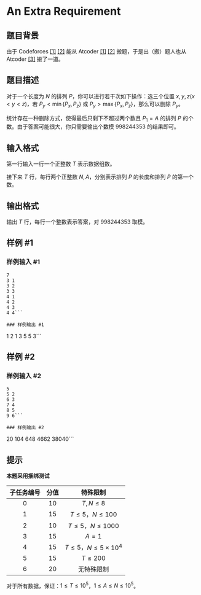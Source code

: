 # An Extra Requirement

## 题目背景

由于 Codeforces [[1]](https://codeforces.com/contest/1610/problem/I) [[2]](https://codeforces.com/contest/1591/problem/F) 能从 Atcoder [[1]](https://atcoder.jp/contests/agc017/tasks/agc017_d) [[2]](https://atcoder.jp/contests/arc115/tasks/arc115_e) 搬题，于是出（搬）题人也从 Atcoder [[3]](https://atcoder.jp/contests/agc054/tasks/agc054_e) 搬了一道。

## 题目描述

对于一个长度为 $N$ 的排列 $P$，你可以进行若干次如下操作：选三个位置 $x,y,z(x<y<z)$，若 $P_y<\min\{P_x,P_z\}$ 或 $P_y>\max\{P_x,P_z\}$，那么可以删除 $P_y$。

统计存在一种删除方式，使得最后只剩下不超过两个数且 $P_1=A$ 的排列 $P$ 的个数。由于答案可能很大，你只需要输出个数模 $998244353$ 的结果即可。

## 输入格式

第一行输入一行一个正整数 $T$ 表示数据组数。

接下来 $T$ 行，每行两个正整数 $N,A$，分别表示排列 $P$ 的长度和排列 $P$ 的第一个数。

## 输出格式

输出 $T$ 行，每行一个整数表示答案，对 $998244353$ 取模。

## 样例 #1

### 样例输入 #1
```
7
3 1
3 2
3 3
4 1
4 2
4 3
4 4```

### 样例输出 #1

```
1
2
1
3
5
5
3```

## 样例 #2

### 样例输入 #2
```
5
5 2
6 3
7 4
8 5
9 6```

### 样例输出 #2

```
20
104
648
4662
38040```

## 提示

**本题采用捆绑测试**

| 子任务编号 | 分值 | 特殊限制 |
| :----------: | :----------: | :----------: |
| $0$ | $10$ | $T,N\le 8$ |
| $1$ | $15$ | $T\le 5$，$N\le 100$ |
| $2$ | $10$ | $T\le 5$，$N\le 1000$ |
| $3$ | $15$ | $A=1$ |
| $4$ | $15$ | $T\le 5$，$N\le 5\times 10^4$ |
| $5$ | $15$ | $T\le 200$ |
| $6$ | $20$ | 无特殊限制 |

对于所有数据，保证：$1\le T\le 10^5$，$1\le A\le N\le 10^5$。
